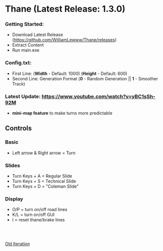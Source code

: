 # Thane (Latest Release: 1.3.0)

### Getting Started:
- Download Latest Release (https://github.com/WilliamLewww/Thane/releases)
- Extract Content
- Run main.exe

### Config.txt:
- First Line: (**Width** - Default: 1000) (**Height** - Default: 600)
- Second Line: Generation Format (**0** - Random Generation || **1** - Smoother Track)

### Latest Update: https://www.youtube.com/watch?v=yBC1sSh-92M
- **mini-map feature** to make turns more predictable

## Controls
### Basic
- Left arrow & Right arrow = Turn

### Slides
- Turn Keys + A = Regular Slide
- Turn Keys + S = Technical Slide
- Turn Keys + D = "Coleman Slide"

### Display
- O/P = turn on/off road lines
- K/L = turn on/off GUI
- I = reset thane/brake lines

<br><br>

[Old Iteration](https://github.com/WilliamLewww/Hotdog)

